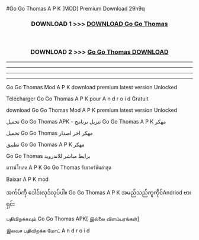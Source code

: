 #Go Go Thomas  A P K [MOD] Premium Download 29h9q



<div align="center">

<h3>DOWNLOAD 1 >>> <a href="https://teeasianyam.web.app?sq=Go Go Thomas ">DOWNLOAD Go Go Thomas  </a></h3><br>

<h3>DOWNLOAD 2 >>> <a href="https://teeasianyam.web.app?sq=Go Go Thomas  ">Go Go Thomas   DOWNLOAD </a></h3>

</div>


----------------------------------------------------------

----------------------------------------------------------

----------------------------------------------------------

----------------------------------------------------------


Go Go Thomas   Mod A P K download premium latest version Unlocked

Télécharger Go Go Thomas   A P K pour A n d r o i d Gratuit

download Go Go Thomas   Mod A P K premium latest version Unlocked

تحميل Go Go Thomas   APK - تنزيل برنامج Go Go Thomas   A P K مهكر

تحميل Go Go Thomas   مهكر اخر اصدار

تطبيق Go Go Thomas   A P K مهكر

Go Go Thomas   برابط مباشر للاندرويد

ดาวน์โหลด A P K Go Go Thomas   รับเวอร์ชันล่าสุด

Baixar A P K mod

အက်ပ်ကို ဒေါင်းလုဒ်လုပ်ပါ။ Go Go Thomas   A P K အမည်သည်ကူကိုင်Andriod ဗားရှင်း

பதிவிறக்கவும் Go Go Thomas   APK[ இல்லை விளம்பரங்கள்] 
 
இலவச பதிவிறக்க மோட் A n d r o i d



